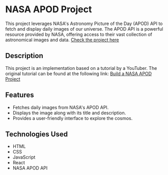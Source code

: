 # NASA APOD Project

This project leverages NASA's Astronomy Picture of the Day (APOD) API to fetch and display daily images of our universe. The APOD API is a powerful resource provided by NASA, offering access to their vast collection of astronomical images and data.
[Check the project here](https://apodjoki.netlify.app/)

## Description

This project is an implementation based on a tutorial by a YouTuber. The original tutorial can be found at the following link:
[Build a NASA APOD Project](https://www.youtube.com/watch?v=82PXenL4MGg&t=4397s)

## Features

- Fetches daily images from NASA's APOD API.
- Displays the image along with its title and description.
- Provides a user-friendly interface to explore the cosmos.

## Technologies Used

- HTML
- CSS
- JavaScript
- React
- NASA APOD API
